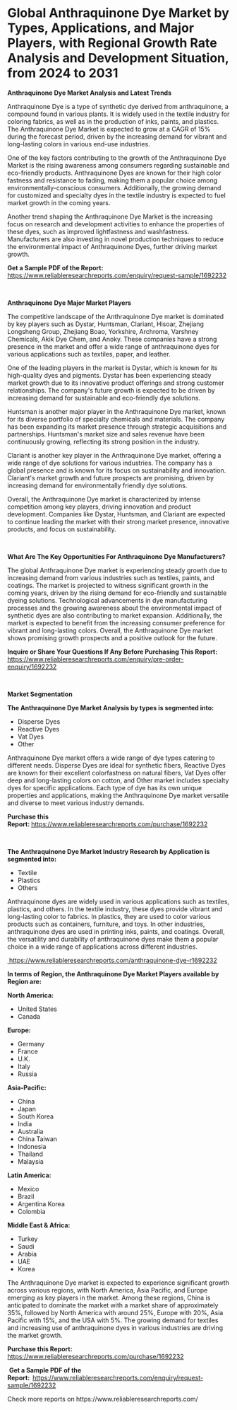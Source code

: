 <p><h1>Global Anthraquinone Dye Market by Types, Applications, and Major Players, with Regional Growth Rate Analysis and Development Situation, from 2024 to 2031</h1></p><p><strong>Anthraquinone Dye Market Analysis and Latest Trends</strong></p>
<p><p>Anthraquinone Dye is a type of synthetic dye derived from anthraquinone, a compound found in various plants. It is widely used in the textile industry for coloring fabrics, as well as in the production of inks, paints, and plastics. The Anthraquinone Dye Market is expected to grow at a CAGR of 15% during the forecast period, driven by the increasing demand for vibrant and long-lasting colors in various end-use industries.</p><p>One of the key factors contributing to the growth of the Anthraquinone Dye Market is the rising awareness among consumers regarding sustainable and eco-friendly products. Anthraquinone Dyes are known for their high color fastness and resistance to fading, making them a popular choice among environmentally-conscious consumers. Additionally, the growing demand for customized and specialty dyes in the textile industry is expected to fuel market growth in the coming years.</p><p>Another trend shaping the Anthraquinone Dye Market is the increasing focus on research and development activities to enhance the properties of these dyes, such as improved lightfastness and washfastness. Manufacturers are also investing in novel production techniques to reduce the environmental impact of Anthraquinone Dyes, further driving market growth.</p></p>
<p><strong>Get a Sample PDF of the Report:&nbsp;</strong> <a href="https://www.reliableresearchreports.com/enquiry/request-sample/1692232">https://www.reliableresearchreports.com/enquiry/request-sample/1692232</a></p>
<p>&nbsp;</p>
<p><strong>Anthraquinone Dye Major Market Players</strong></p>
<p><p>The competitive landscape of the Anthraquinone Dye market is dominated by key players such as Dystar, Huntsman, Clariant, Hisoar, Zhejiang Longsheng Group, Zhejiang Boao, Yorkshire, Archroma, Varshney Chemicals, Akik Dye Chem, and Anoky. These companies have a strong presence in the market and offer a wide range of anthraquinone dyes for various applications such as textiles, paper, and leather.</p><p>One of the leading players in the market is Dystar, which is known for its high-quality dyes and pigments. Dystar has been experiencing steady market growth due to its innovative product offerings and strong customer relationships. The company's future growth is expected to be driven by increasing demand for sustainable and eco-friendly dye solutions.</p><p>Huntsman is another major player in the Anthraquinone Dye market, known for its diverse portfolio of specialty chemicals and materials. The company has been expanding its market presence through strategic acquisitions and partnerships. Huntsman's market size and sales revenue have been continuously growing, reflecting its strong position in the industry.</p><p>Clariant is another key player in the Anthraquinone Dye market, offering a wide range of dye solutions for various industries. The company has a global presence and is known for its focus on sustainability and innovation. Clariant's market growth and future prospects are promising, driven by increasing demand for environmentally friendly dye solutions.</p><p>Overall, the Anthraquinone Dye market is characterized by intense competition among key players, driving innovation and product development. Companies like Dystar, Huntsman, and Clariant are expected to continue leading the market with their strong market presence, innovative products, and focus on sustainability.</p></p>
<p>&nbsp;</p>
<p><strong>What Are The Key Opportunities For Anthraquinone Dye Manufacturers?</strong></p>
<p><p>The global Anthraquinone Dye market is experiencing steady growth due to increasing demand from various industries such as textiles, paints, and coatings. The market is projected to witness significant growth in the coming years, driven by the rising demand for eco-friendly and sustainable dyeing solutions. Technological advancements in dye manufacturing processes and the growing awareness about the environmental impact of synthetic dyes are also contributing to market expansion. Additionally, the market is expected to benefit from the increasing consumer preference for vibrant and long-lasting colors. Overall, the Anthraquinone Dye market shows promising growth prospects and a positive outlook for the future.</p></p>
<p><strong>Inquire or Share Your Questions If Any Before Purchasing This Report:</strong> <a href="https://www.reliableresearchreports.com/enquiry/pre-order-enquiry/1692232">https://www.reliableresearchreports.com/enquiry/pre-order-enquiry/1692232</a></p>
<p>&nbsp;</p>
<p><strong>Market Segmentation</strong></p>
<p><strong>The Anthraquinone Dye Market Analysis by types is segmented into:</strong></p>
<p><ul><li>Disperse Dyes</li><li>Reactive Dyes</li><li>Vat Dyes</li><li>Other</li></ul></p>
<p><p>Anthraquinone Dye market offers a wide range of dye types catering to different needs. Disperse Dyes are ideal for synthetic fibers, Reactive Dyes are known for their excellent colorfastness on natural fibers, Vat Dyes offer deep and long-lasting colors on cotton, and Other market includes specialty dyes for specific applications. Each type of dye has its own unique properties and applications, making the Anthraquinone Dye market versatile and diverse to meet various industry demands.</p></p>
<p><strong>Purchase this Report:&nbsp;</strong><a href="https://www.reliableresearchreports.com/purchase/1692232">https://www.reliableresearchreports.com/purchase/1692232</a></p>
<p>&nbsp;</p>
<p><strong>The Anthraquinone Dye Market Industry Research by Application is segmented into:</strong></p>
<p><ul><li>Textile</li><li>Plastics</li><li>Others</li></ul></p>
<p><p>Anthraquinone dyes are widely used in various applications such as textiles, plastics, and others. In the textile industry, these dyes provide vibrant and long-lasting color to fabrics. In plastics, they are used to color various products such as containers, furniture, and toys. In other industries, anthraquinone dyes are used in printing inks, paints, and coatings. Overall, the versatility and durability of anthraquinone dyes make them a popular choice in a wide range of applications across different industries.</p></p>
<p><a href="https://www.reliableresearchreports.com/anthraquinone-dye-r1692232">&nbsp;https://www.reliableresearchreports.com/anthraquinone-dye-r1692232</a></p>
<p><strong>In terms of Region, the Anthraquinone Dye Market Players available by Region are:</strong></p>
<p>
    <p> <strong> North America: </strong>
        <ul>
            <li>United States</li>
            <li>Canada</li>
        </ul>
        </p> 
    <p> <strong> Europe: </strong>
        <ul>
            <li>Germany</li>
            <li>France</li>
            <li>U.K.</li>
            <li>Italy</li>
            <li>Russia</li>
        </ul>
        </p> 
    <p> <strong> Asia-Pacific: </strong>
        <ul>
            <li>China</li>
            <li>Japan</li>
            <li>South Korea</li>
            <li>India</li>
            <li>Australia</li>
            <li>China Taiwan</li>
            <li>Indonesia</li>
            <li>Thailand</li>
            <li>Malaysia</li>
        </ul>
        </p> 
    <p> <strong> Latin America: </strong>
        <ul>
            <li>Mexico</li>
            <li>Brazil</li>
            <li>Argentina Korea</li>
            <li>Colombia</li>
        </ul>
        </p> 
    <p> <strong> Middle East & Africa: </strong>
        <ul>
            <li>Turkey</li>
            <li>Saudi</li>
            <li>Arabia</li>
            <li>UAE</li>
            <li>Korea</li>
        </ul>
    </p>
    </p>
<p><p>The Anthraquinone Dye market is expected to experience significant growth across various regions, with North America, Asia Pacific, and Europe emerging as key players in the market. Among these regions, China is anticipated to dominate the market with a market share of approximately 35%, followed by North America with around 25%, Europe with 20%, Asia Pacific with 15%, and the USA with 5%. The growing demand for textiles and increasing use of anthraquinone dyes in various industries are driving the market growth.</p></p>
<p><strong>Purchase this Report: </strong><a href="https://www.reliableresearchreports.com/purchase/1692232">https://www.reliableresearchreports.com/purchase/1692232</a></p>
<p>&nbsp;<strong>Get a Sample PDF of the Report:&nbsp;&nbsp;</strong><a href="https://www.reliableresearchreports.com/enquiry/request-sample/1692232">https://www.reliableresearchreports.com/enquiry/request-sample/1692232</a></p>
<p><strong></strong></p>
<p>Check more reports on https://www.reliableresearchreports.com/</p>